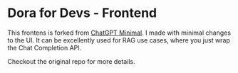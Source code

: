 # Dora for Devs - Frontend

This frontens is forked from [ChatGPT Minimal](https://github.com/blrchen/chatgpt-minimal). I made with minimal changes to the UI. It can be excellently used for RAG use cases, where you just wrap the Chat Completion API. 

Checkout the original repo for more details.